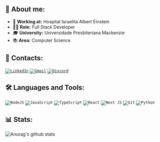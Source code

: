 ## 👤 About me:
- 💼 **Working at:** Hospital Israelita Albert Einstein
- 👨‍💻 **Role:** Full Stack Developer
- 🎓 **University:** Universidade Presbiteriana Mackenzie
- 📚 **Area:** Computer Science 

## 📒 Contacts:
<code><a target="_blank" href="https://www.linkedin.com/in/gamorishita/">![LinkedIn](https://img.shields.io/badge/linkedin-%230077B5.svg?style=for-the-badge&logo=linkedin&logoColor=white)</a></code>
<code><a target="_blank" href="mailto:gabrielmorishita@gmail.com">![Gmail](https://img.shields.io/badge/Gmail-D14836?style=for-the-badge&logo=gmail&logoColor=white)</a></code>
<code><a target="_blank" href="mailto:gabrielmorishita@gmail.com">![Discord](https://img.shields.io/badge/gabirel-7733-23272A?style=for-the-badge&logo=discord&logoColor=5865F2&color=23272A)</a></code>


## 🛠️ Languages and Tools:
<code>![NodeJS](https://img.shields.io/badge/node.js-6DA55F?style=for-the-badge&logo=node.js&logoColor=white)</code>
<code>![JavaScript](https://img.shields.io/badge/javascript-%23323330.svg?style=for-the-badge&logo=javascript&logoColor=%23F7DF1E)</code>
<code>![TypeScript](https://img.shields.io/badge/typescript-%23007ACC.svg?style=for-the-badge&logo=typescript&logoColor=white)</code>
<code>![React](https://img.shields.io/badge/react-%2320232a.svg?style=for-the-badge&logo=react&logoColor=%2361DAFB)</code>
<code>![Next JS](https://img.shields.io/badge/Next-black?style=for-the-badge&logo=next.js&logoColor=white)</code>
<code>![Git](https://img.shields.io/badge/git-%23F05033.svg?style=for-the-badge&logo=git&logoColor=white)</code>
<code>![Python](https://img.shields.io/badge/python-3670A0?style=for-the-badge&logo=python&logoColor=ffdd54)</code>

## 📊 Stats:
![Anurag's github stats](https://github-readme-stats.vercel.app/api?username=Garubieru&show_icons=true&theme=dracula)

